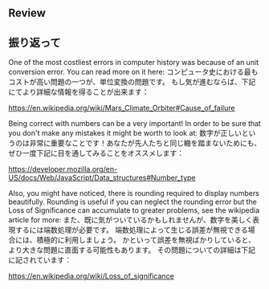## Review
## 振り返って

One of the most costliest errors in computer history was because of an
unit conversion error. You can read more on it here:
コンピュータ史における最もコストが高い問題の一つが、単位変換の問題です。
もし気が進むならば、下記にてより詳細な情報を得ることが出来ます：

https://en.wikipedia.org/wiki/Mars_Climate_Orbiter#Cause_of_failure

Being correct with numbers can be a very important! In order to be sure that
you don't make any mistakes it might be worth to look at:
数字が正しいというのは非常に重要なことです！あなたが先人たちと同じ轍を踏まないためにも、
ぜひ一度下記に目を通してみることをオススメします：

https://developer.mozilla.org/en-US/docs/Web/JavaScript/Data_structures#Number_type

Also, you might have noticed, there is rounding required to display numbers
beautifully. Rounding is useful if you can neglect the rounding error but the
Loss of Significance can accumulate to greater problems, see the wikipedia
article for more:
また、既に気がついているかもしれませんが、数字を美しく表現するには端数処理が必要です。
端数処理によって生じる誤差が無視できる場合には、積極的に利用しましょう。
かといって誤差を無視ばかりしていると、より大きな問題に直面する可能性もあります。
その問題についての詳細は下記に記されています：

https://en.wikipedia.org/wiki/Loss_of_significance
